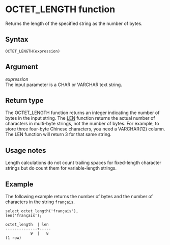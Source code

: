 # OCTET\_LENGTH function<a name="r_OCTET_LENGTH"></a>

Returns the length of the specified string as the number of bytes\. 

## Syntax<a name="r_OCTET_LENGTH-synopsis"></a>

```
OCTET_LENGTH(expression)
```

## Argument<a name="r_OCTET_LENGTH-argument"></a>

 *expression*   
The input parameter is a CHAR or VARCHAR text string\. 

## Return type<a name="r_OCTET_LENGTH-return-type"></a>

The OCTET\_LENGTH function returns an integer indicating the number of bytes in the input string\. The [LEN](r_LEN.md) function returns the actual number of characters in multi\-byte strings, not the number of bytes\. For example, to store three four\-byte Chinese characters, you need a VARCHAR\(12\) column\. The LEN function will return 3 for that same string\.

## Usage notes<a name="r_OCTET_LENGTH_usage_notes"></a>

Length calculations do not count trailing spaces for fixed\-length character strings but do count them for variable\-length strings\. 

## Example<a name="r_OCTET_LENGTH-example"></a>

The following example returns the number of bytes and the number of characters in the string `français`\.

```
select octet_length('français'), 
len('français');

octet_length  | len
--------------+-----
           9  |   8
(1 row)
```